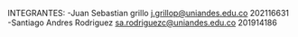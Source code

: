 INTEGRANTES:
-Juan Sebastian grillo         j.grillop@uniandes.edu.co           202116631
-Santiago Andres Rodriguez     sa.rodriguezc@uniandes.edu.co       201914186